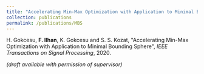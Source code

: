 ```yaml
---
title: "Accelerating Min-Max Optimization with Application to Minimal Bounding Sphere"
collection: publications
permalink: /publications/MBS
---
```

H. Gokcesu, <b>F. Ilhan</b>, K. Gokcesu and S. S. Kozat, "Accelerating Min-Max Optimization with Application to Minimal Bounding Sphere", <i>IEEE Transactions on Signal Processing</i>, 2020.

<i>(draft available with permission of supervisor)</i>